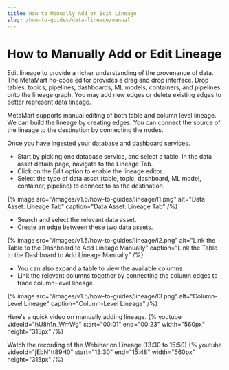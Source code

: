 ```yaml
---
title: How to Manually Add or Edit Lineage
slug: /how-to-guides/data-lineage/manual
---
```


# How to Manually Add or Edit Lineage

Edit lineage to provide a richer understanding of the provenance of data. The MetaMart no-code editor provides a drag and drop interface. Drop tables, topics, pipelines, dashboards, ML models, containers, and pipelines onto the lineage graph. You may add new edges or delete existing edges to better represent data lineage.

MetaMart supports manual editing of both table and column level lineage. We can build the lineage by creating edges. You can connect the source of the lineage to the destination by connecting the nodes.

Once you have ingested your database and dashboard services.
- Start by picking one database service, and select a table. In the data asset details page, navigate to the Lineage Tab.
- Click on the Edit option to enable the lineage editor.
- Select the type of data asset (table, topic, dashboard, ML model, container, pipeline) to connect to as the destination.

{% image
src="/images/v1.5/how-to-guides/lineage/l1.png"
alt="Data Asset: Lineage Tab"
caption="Data Asset: Lineage Tab"
/%}

- Search and select the relevant data asset.
- Create an edge between these two data assets.

{% image
src="/images/v1.5/how-to-guides/lineage/l2.png"
alt="Link the Table to the Dashboard to Add Lineage Manually"
caption="Link the Table to the Dashboard to Add Lineage Manually"
/%}

- You can also expand a table to view the available columns
- Link the relevant columns together by connecting the column edges to trace column-level lineage.

{% image
src="/images/v1.5/how-to-guides/lineage/l3.png"
alt="Column-Level Lineage"
caption="Column-Level Lineage"
/%}

Here's a quick video on manually adding lineage.
{%  youtube videoId="hU8h1n_WmWg" start="00:01" end="00:23" width="560px" height="315px" /%}

Watch the recording of the Webinar on Lineage (13:30 to 15:50)
{%  youtube videoId="jEbN1tt89H0" start="13:30" end="15:48" width="560px" height="315px" /%}